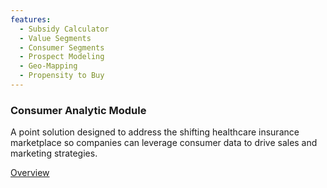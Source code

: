 ```yaml
---
features:
  - Subsidy Calculator
  - Value Segments
  - Consumer Segments
  - Prospect Modeling
  - Geo-Mapping
  - Propensity to Buy
---
```


### Consumer Analytic Module

A point solution designed to address the shifting healthcare insurance marketplace so companies can leverage consumer data to drive sales and marketing strategies.

[Overview]

[Overview]: http://google.com
